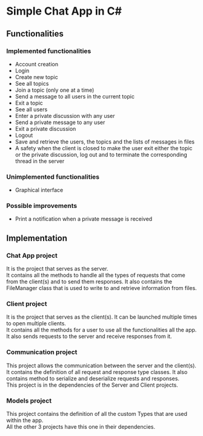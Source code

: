 # Simple Chat App in C\#

## Functionalities

### Implemented functionalities

- Account creation
- Login
- Create new topic
- See all topics
- Join a topic (only one at a time)
- Send a message to all users in the current topic
- Exit a topic
- See all users
- Enter a private discussion with any user
- Send a private message to any user
- Exit a private discussion
- Logout
- Save and retrieve the users, the topics and the lists of messages in files
- A safety when the client is closed to make the user exit either the topic or the private discussion, log out and to terminate the corresponding thread in the server

### Unimplemented functionalities

- Graphical interface

### Possible improvements

- Print a notification when a private message is received

## Implementation

### Chat App project

It is the project that serves as the server.  
It contains all the methods to handle all the types of requests that come from the client(s) and to send them responses.
It also contains the FileManager class that is used to write to and retrieve information from files.

### Client project

It is the project that serves as the client(s). It can be launched multiple times to open multiple clients.  
It contains all the methods for a user to use all the functionalities all the app.
It also sends requests to the server and receive responses from it.

### Communication project

This project allows the communication between the server and the client(s).  
It contains the definition of all request and response type classes.
It also contains method to serialize and deserialize requests and responses.  
This project is in the dependencies of the Server and Client projects.

### Models project

This project contains the definition of all the custom Types that are used within the app.  
All the other 3 projects have this one in their dependencies.